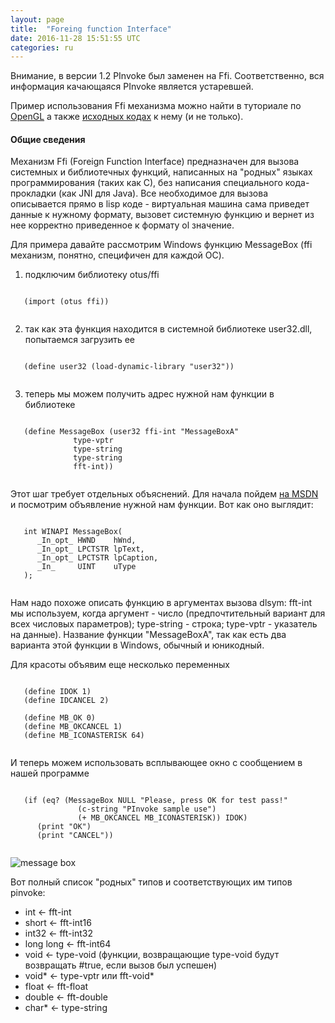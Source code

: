 ```yaml
---
layout: page
title:  "Foreing function Interface"
date: 2016-11-28 15:51:55 UTC
categories: ru
---
```

   Внимание, в версии 1.2 PInvoke был заменен на Ffi. Соответственно, вся информация качающаяся PInvoke является устаревшей.

   Пример использования Ffi механизма можно найти в туториале по [OpenGL](?ru/opengl) а также [исходных кодах](https://github.com/yuriy-chumak/ol/tree/master/tutorial/OpenGL) к нему (и не только).

#### Общие сведения

   Механизм Ffi (Foreign Function Interface) предназначен для вызова системных и библиотечных функций, написанных на "родных" языках программирования (таких как С), без написания специального кода-прокладки (как JNI для Java). Все необходимое для вызова описывается прямо в lisp коде - виртуальная машина сама приведет данные к нужному формату, вызовет системную функцию и вернет из нее корректно приведенное к формату ol значение.

   Для примера давайте рассмотрим Windows функцию MessageBox (ffi механизм, понятно, специфичен для каждой ОС).

   1) подключим библиотеку otus/ffi
   <pre><code data-language="scheme">
   (import (otus ffi))
   </code></pre>

   2) так как эта функция находится в системной библиотеке user32.dll, попытаемся загрузить ее
   <pre><code data-language="scheme">
   (define user32 (load-dynamic-library "user32"))
   </code></pre>

   3) теперь мы можем получить адрес нужной нам функции в библиотеке
   <pre><code data-language="scheme">
   (define MessageBox (user32 ffi-int "MessageBoxA"
              type-vptr
              type-string
              type-string
              fft-int))
   </code></pre>

   Этот шаг требует отдельных объяснений. Для начала пойдем [на MSDN](https://msdn.microsoft.com/en-us/library/windows/desktop/ms645505.aspx) и посмотрим объявление нужной нам функции. Вот как оно выглядит:
   <pre><code data-language="с">
   int WINAPI MessageBox(
      _In_opt_ HWND    hWnd,
      _In_opt_ LPCTSTR lpText,
      _In_opt_ LPCTSTR lpCaption,
      _In_     UINT    uType
   );
   </code></pre>

   Нам надо похоже описать функцию в аргументах вызова dlsym: fft-int мы используем, когда аргумент - число (предпочтительный вариант для всех числовых параметров); type-string - строка; type-vptr - указатель на данные). Название функции "MessageBoxA", так как есть два варианта этой функции в Windows, обычный и юникодный.

   Для красоты объявим еще несколько переменных
   <pre><code data-language="scheme">
   (define IDOK 1)
   (define IDCANCEL 2)

   (define MB_OK 0)
   (define MB_OKCANCEL 1)
   (define MB_ICONASTERISK 64)
   </code></pre>

   И теперь можем использовать всплывающее окно с сообщением в нашей программе
   <pre><code data-language="scheme">
   (if (eq? (MessageBox NULL "Please, press OK for test pass!"
               (c-string "PInvoke sample use")
               (+ MB_OKCANCEL MB_ICONASTERISK)) IDOK)
      (print "OK")
      (print "CANCEL"))
   </code></pre>

   ![message box](assets/messagebox.png)

   Вот полный список "родных" типов и соответствующих им типов pinvoke:

  * int <- fft-int
  * short <- fft-int16
  * int32 <- fft-int32
  * long long <- fft-int64
  * void <- type-void (функции, возвращающие type-void будут возвращать #true, если вызов был успешен)
  * void* <- type-vptr или fft-void*
  * float <- fft-float
  * double <- fft-double
  * char* <- type-string

